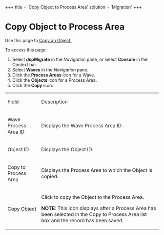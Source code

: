 +++
title = 'Copy Object to Process Area'
solution = 'Migration'
+++

# Copy Object to Process Area

<div class="use">

Use this page to [Copy an Object.](../Use_Cases/Copy_Elements#Copy3)

</div>

To access this page:

1.  Select <span style="font-weight: bold;">dspMigrate</span> in the
    <span style="font-style: italic;">Navigation</span> pane, or select
    <span style="font-weight: bold;">Console</span> in the Context bar.
2.  Select <span style="font-weight: bold;">Waves</span> in the
    <span style="font-style: italic;">Navigation</span> pane.
3.  Click the <span style="font-weight: bold;">Process Areas</span> icon
    for a Wave.
4.  Click the <span style="font-weight: bold;">Objects</span> icon for a
    Process Area.
5.  Click the <span style="font-weight: bold;">Copy</span> icon.

<table>
<tbody>
<tr class="odd">
<td><p>Field</p></td>
<td><p>Description</p></td>
</tr>
<tr class="even">
<td><p>Wave Process Area ID</p></td>
<td><p>Displays the Wave Process Area ID.</p></td>
</tr>
<tr class="odd">
<td><p>Object ID</p></td>
<td><p>Displays the Object ID.</p></td>
</tr>
<tr class="even">
<td><p>Copy to Process Area</p></td>
<td><p>Displays the Process Area to which the Object is copied.</p></td>
</tr>
<tr class="odd">
<td><p>Copy Object</p></td>
<td><p>Click to copy the Object to the Process Area.</p>
<p><strong>NOTE</strong>: This icon displays after a Process Area has been selected in the Copy to Process Area list box and the record has been saved.</p></td>
</tr>
</tbody>
</table>
